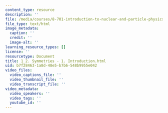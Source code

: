 ```yaml
---
content_type: resource
description: ''
file: /media/courses/8-701-introduction-to-nuclear-and-particle-physics-fall-2020/1_2-symmetries-1-introduction.html
file_type: text/html
image_metadata:
  caption: ''
  credit: ''
  image-alt: ''
learning_resource_types: []
license: ''
resourcetype: Document
title: 1_2. Symmetries - 1. Introduction.html
uid: b7f28463-1a8d-48e5-b7b6-548b9955e042
video_files:
  video_captions_file: ''
  video_thumbnail_file: ''
  video_transcript_file: ''
video_metadata:
  video_speakers: ''
  video_tags: ''
  youtube_id: ''
---
```

